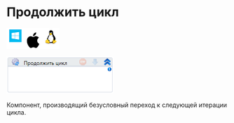 # Продолжить цикл

![](<../../../.gitbook/assets/image (100) (1) (1) (1) (1) (2) (22).png>)

![](<../../../.gitbook/assets/image (223).png>)

Компонент, производящий безусловный переход к следующей итерации цикла.
